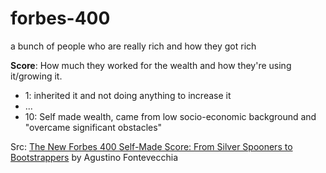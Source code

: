 # forbes-400
a bunch of people who are really rich and how they got rich


__Score__: How much they worked for the wealth and how they're using it/growing it. 

- 1: inherited it and not doing anything to increase it
- ...
- 10: Self made wealth, came from low socio-economic background and "overcame significant obstacles"

Src: [The New Forbes 400 Self-Made Score: From Silver Spooners to Bootstrappers](https://www.forbes.com/sites/afontevecchia/2014/10/02/the-new-forbes-400-self-made-score-from-silver-spooners-to-boostrappers/#1bf1dbed2aff) by Agustino Fontevecchia
